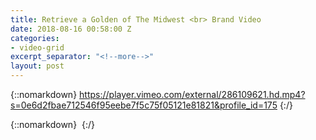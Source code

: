 ```yaml
---
title: Retrieve a Golden of The Midwest <br> Brand Video
date: 2018-08-16 00:58:00 Z
categories:
- video-grid
excerpt_separator: "<!--more-->"
layout: post
---
```


{::nomarkdown}
https://player.vimeo.com/external/286109621.hd.mp4?s=0e6d2fbae712546f95eebe7f5c75f05121e81821&profile_id=175
{:/}  

<!--more-->
{::nomarkdown}
<img class="lazyload" data-vimeo-id="286109621" src="" alt="">
{:/}  
